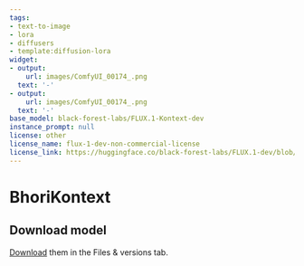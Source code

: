 ```yaml
---
tags:
- text-to-image
- lora
- diffusers
- template:diffusion-lora
widget:
- output:
    url: images/ComfyUI_00174_.png
  text: '-'
- output:
    url: images/ComfyUI_00174_.png
  text: '-'
base_model: black-forest-labs/FLUX.1-Kontext-dev
instance_prompt: null
license: other
license_name: flux-1-dev-non-commercial-license
license_link: https://huggingface.co/black-forest-labs/FLUX.1-dev/blob/main/LICENSE.md
---
```

# BhoriKontext

<Gallery />



## Download model


[Download](/Texttra/BhoriKontext/tree/main) them in the Files & versions tab.
